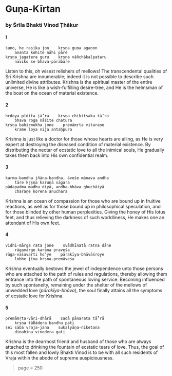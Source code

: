 # Guṇa-Kīrtan

### by Śrīla Bhakti Vinod Ṭhākur

#### 1

    śuno, he rasika jon    kṛṣṇa guṇa agaṇon
        ananta kohite nāhi pāre
    kṛṣṇa jagatera guru    kṛṣṇa vāñchākalpataru
        nāviko se bhava-pārābāre

Listen to this, oh wisest relishers of mellows! The transcendental qualities of Śrī Krishna are innumerable; indeed it is not possible to describe such unlimited divine attributes. Krishna is the spiritual master of the entire universe, He is like a wish-fulfilling desire-tree, and He is the helmsman of the boat on the ocean of material existence.

#### 2

    hṛdoya pīḍita jā’ra    kṛṣṇa chikitsaka tā’ra
        bhava roga nāśite chatura
    kṛṣṇa bahirmukha jone    premāmṛta vitaraṇe
        krame loya nija antaḥpura

Krishna is just like a doctor for those whose hearts are ailing, as He is very expert at destroying the diseased condition of material existence. By distributing the nectar of ecstatic love to all the inimical souls, He gradually takes them back into His own confidential realm.

#### 3

    karma-bandha jñāna-bandha, āveśe mānava andha
        tāre kṛṣṇa karuṇā sāgara
    pādapadma madhu diyā, andha-bhāva ghuchāiyā
        charaṇe korena anuchara

Krishna is an ocean of compassion for those who are bound up in fruitive reactions, as well as for those bound up in philosophical speculation, and for those blinded by other human perplexities. Giving the honey of His lotus feet, and thus relieving the darkness of such worldliness, He makes one an attendant of His own feet.

#### 4

    vidhi-mārga rata jone    svādhīnatā ratna dāne
        rāgamārge karāna praveśa
    rāga-vaśavarti ho’ye    pārakīya-bhāvāśroye
        lobhe jīva kṛṣṇa-premāveśa

Krishna eventually bestows the jewel of independence unto those persons who are attached to the path of rules and regulations, thereby allowing them entrance into the path of spontaneous loving service. Becoming influenced by such spontaneity, remaining under the shelter of the mellows of unwedded love (*pārakīya-bhāva*), the soul finally attains all the symptoms of ecstatic love for Krishna.

#### 5

    premāmṛta-vāri-dhārā    sadā pānarata tā̐’rā
        kṛṣṇa tā̐hādera bandhu pati
    sei saba vraja-jana    sukalyāṇa-niketana
        dīnahīna vinodera gati

Krishna is the dearmost friend and husband of those who are always attached to drinking the fountain of ecstatic tears of love. Thus, the goal of this most fallen and lowly Bhakti Vinod is to be with all such residents of Vraja within the abode of supreme auspiciousness.


> page = 250